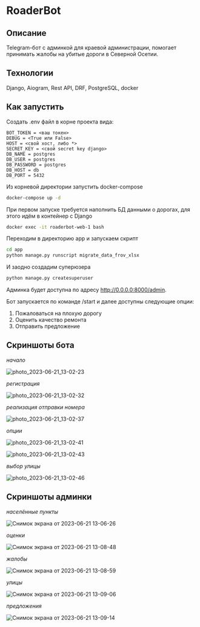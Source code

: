 # RoaderBot

## Описание

Telegram-бот с админкой для краевой администрации, помогает принимать жалобы на убитые дороги в Северной Осетии.

## Технологии

Django, Aiogram, Rest API, DRF, PostgreSQL, docker

## Как запустить

Создать .env файл в корне проекта вида:

```env
BOT_TOKEN = <ваш токен>
DEBUG = <True или False>
HOST = <свой хост, либо *>
SECRET_KEY = <свой secret key django>
DB_NAME = postgres
DB_USER = postgres
DB_PASSWORD = postgres
DB_HOST = db
DB_PORT = 5432
```

Из корневой директории запустить docker-compose

```bash
docker-compose up -d
```

При первом запуске требуется наполнить БД данными о дорогах, для этого идём в контейнер с Django

```bash
docker exec -it roaderbot-web-1 bash
```

Переходим в директорию app и запускаем скрипт

```bash
cd app
python manage.py runscript migrate_data_frov_xlsx
```

И заодно создадим суперюзера
```bash
python manage.py createsuperuser
```

Админка будет доступна по адресу http://0.0.0.0:8000/admin.

Бот запускается по команде /start и далее доступны следующие опции:
1. Пожаловаться на плохую дорогу
2. Оценить качество ремонта
3. Отправить предложение

##  Скриншоты бота

*начало*

![photo_2023-06-21_13-02-23](https://github.com/komediantto/RoaderBot/assets/62796239/4779c504-070a-4c6e-a7e7-f34b4e2df4da)


*регистрация*

![photo_2023-06-21_13-02-32](https://github.com/komediantto/RoaderBot/assets/62796239/2f085e3e-62af-4ea7-920c-ba4bcf4e9cb7)


*реализация отправки номера*

![photo_2023-06-21_13-02-37](https://github.com/komediantto/RoaderBot/assets/62796239/c8071695-14f1-4e3c-babb-c5bd0562fedb)


*опции*

![photo_2023-06-21_13-02-41](https://github.com/komediantto/RoaderBot/assets/62796239/5d237484-117b-4f70-9cef-95ffe52f47e0)

![photo_2023-06-21_13-02-43](https://github.com/komediantto/RoaderBot/assets/62796239/88d9002b-5481-4b57-a7f3-7a6f36004764)


*выбор улицы*

![photo_2023-06-21_13-02-46](https://github.com/komediantto/RoaderBot/assets/62796239/bf7cc61a-3dd4-4ec3-b445-dd7aab867c3d)

##  Скриншоты админки

*населённые пункты*

![Снимок экрана от 2023-06-21 13-06-26](https://github.com/komediantto/RoaderBot/assets/62796239/07dc53c7-c61a-4b46-ad8f-77d571e9d4a2)


*оценки*

![Снимок экрана от 2023-06-21 13-08-48](https://github.com/komediantto/RoaderBot/assets/62796239/5213b8eb-1dcb-443b-a41e-56289bbb54c5)


*жалобы*

![Снимок экрана от 2023-06-21 13-08-59](https://github.com/komediantto/RoaderBot/assets/62796239/be9d0107-8b02-494b-b35e-5e919f00c414)


*улицы*

![Снимок экрана от 2023-06-21 13-09-06](https://github.com/komediantto/RoaderBot/assets/62796239/b358a9dd-0cbb-423a-8178-54b76c3faf2a)


*предложения*

![Снимок экрана от 2023-06-21 13-09-14](https://github.com/komediantto/RoaderBot/assets/62796239/c64977c1-7b62-4b2f-bc64-85c1f112160d)

